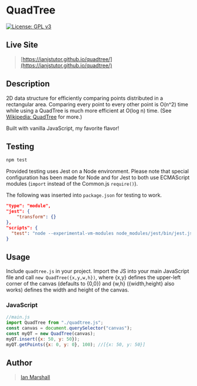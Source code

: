 # QuadTree

[![License: GPL v3](https://img.shields.io/badge/License-GPLv3-blue.svg)](https://www.gnu.org/licenses/gpl-3.0)

## Live Site

> [https://ianjstutor.github.io/quadtree/](https://ianjstutor.github.io/quadtree/)

## Description

2D data structure for efficiently comparing points distributed in a rectangular area. Comparing every point to every other point is O(n^2) time while using a QuadTree is much more efficient at O(log n) time. (See [Wikipedia: QuadTree](https://en.wikipedia.org/wiki/Quadtree) for more.)

Built with vanilla JavaScript, my favorite flavor!

## Testing

```bash
npm test
```

Provided testing uses Jest on a Node environment. Please note that special configuration has been made for Node and for Jest to both use ECMAScript modules (<code>import</code> instead of the Common.js <code>require()</code>).

The following was inserted into <code>package.json</code> for testing to work.

```json
"type": "module",
"jest": {
    "transform": {}
},
"scripts": {
  "test": "node --experimental-vm-modules node_modules/jest/bin/jest.js"
}
```

## Usage

Include <code>quadtree.js</code> in your project. Import the JS into your main JavaScript file and call <code>new QuadTree({x,y,w,h})</code>, where {x,y} defines the upper-left corner of the canvas (defaults to {0,0}) and {w,h} ({width,height} also works) defines the width and height of the canvas.

### JavaScript

```js
//main.js
import QuadTree from "./quadtree.js";
const canvas = document.querySelector("canvas");
const myQT = new QuadTree(canvas);
myQT.insert({x: 50, y: 50});
myQT.getPoints({x: 0, y: 0}, 100); //[{x: 50, y: 50}]
```

## Author

> [Ian Marshall](https://ianjstutor.github.io/ian-marshall/)
